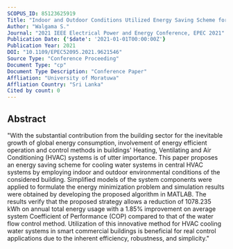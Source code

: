 ```yaml
---
SCOPUS_ID: 85123625919
Title: "Indoor and Outdoor Conditions Utilized Energy Saving Scheme for HVAC Cooling Water Systems in Smart Commercial Buildings"
Author: "Walgama S."
Journal: "2021 IEEE Electrical Power and Energy Conference, EPEC 2021"
Publication Date: {'$date': '2021-01-01T00:00:00Z'}
Publication Year: 2021
DOI: "10.1109/EPEC52095.2021.9621546"
Source Type: "Conference Proceeding"
Document Type: "cp"
Document Type Description: "Conference Paper"
Affliation: "University of Moratuwa"
Affliation Country: "Sri Lanka"
Cited by count: 0
---
```


## Abstract
"With the substantial contribution from the building sector for the inevitable growth of global energy consumption, involvement of energy efficient operation and control methods in buildings' Heating, Ventilating and Air Conditioning (HVAC) systems is of utter importance. This paper proposes an energy saving scheme for cooling water systems in central HVAC systems by employing indoor and outdoor environmental conditions of the considered building. Simplified models of the system components were applied to formulate the energy minimization problem and simulation results were obtained by developing the proposed algorithm in MATLAB. The results verify that the proposed strategy allows a reduction of 1078.235 kWh on annual total energy usage with a 1.85% improvement on average system Coefficient of Performance (COP) compared to that of the water flow control method. Utilization of this innovative method for HVAC cooling water systems in smart commercial buildings is beneficial for real control applications due to the inherent efficiency, robustness, and simplicity."

